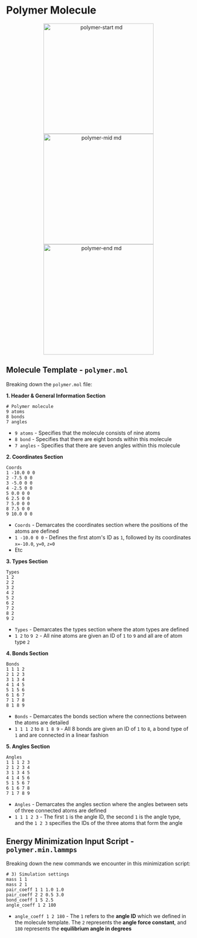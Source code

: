 # Polymer Molecule

<p align="center">
  <img src="https://github.com/c-vandenberg/lammps-tutorials/assets/60201356/f5e9d1f1-5f44-4eab-bffd-2f3dba1278d2" alt="polymer-start md" width="300" />
  <img src="https://github.com/c-vandenberg/lammps-tutorials/assets/60201356/efe0ae66-5742-432c-b00d-ca2cc52260c7" alt="polymer-mid md" width="300" /> 
  <img src="https://github.com/c-vandenberg/lammps-tutorials/assets/60201356/29a578fb-97e3-4676-b100-3c9180fd0cfa" alt="polymer-end md" width="300" />
</p>

## Molecule Template - `polymer.mol`

Breaking down the `polymer.mol` file:

**1. Header & General Information Section**
```
# Polymer molecule
9 atoms
8 bonds
7 angles
```
* `9 atoms` - Specifies that the molecule consists of nine atoms
* `8 bond` - Specifies that there are eight bonds within this molecule
* `7 angles` - Specifies that there are seven angles within this molecule

**2. Coordinates Section**
```
Coords
1 -10.0 0 0
2 -7.5 0 0
3 -5.0 0 0
4 -2.5 0 0
5 0.0 0 0
6 2.5 0 0
7 5.0 0 0
8 7.5 0 0
9 10.0 0 0

```
* `Coords` - Demarcates the coordinates section where the positions of the atoms are defined
* `1 -10.0 0 0` - Defines the first atom's ID as `1`, followed by its coordinates `x=-10.0`, `y=0`, `z=0`
* Etc

**3. Types Section**
```
Types
1 2
2 2
3 2
4 2
5 2
6 2
7 2
8 2
9 2
```
* `Types` - Demarcates the types section where the atom types are defined
* `1 2` to `9 2` - All nine atoms are given an ID of `1` to `9` and all are of atom type `2`

**4. Bonds Section**
```
Bonds
1 1 1 2
2 1 2 3
3 1 3 4
4 1 4 5
5 1 5 6
6 1 6 7
7 1 7 8
8 1 8 9
```
* `Bonds` - Demarcates the bonds section where the connections between the atoms are detailed
* `1 1 1 2` to `8 1 8 9` - All 8 bonds are given an ID of `1` to `8`, a bond type of `1` and are connected in a linear fashion

**5. Angles Section**
```
Angles
1 1 1 2 3
2 1 2 3 4
3 1 3 4 5
4 1 4 5 6
5 1 5 6 7
6 1 6 7 8
7 1 7 8 9
```
* `Angles` - Demarcates the angles section where the angles between sets of three connected atoms are defined
* `1 1 1 2 3` - The first `1` is the angle ID, the second `1` is the angle type, and the `1 2 3` specifies the IDs of the three atoms that form the angle

## Energy Minimization Input Script - `polymer.min.lammps`

Breaking down the new commands we encounter in this minimization script:

```
# 3) Simulation settings
mass 1 1
mass 2 1
pair_coeff 1 1 1.0 1.0
pair_coeff 2 2 0.5 3.0
bond_coeff 1 5 2.5
angle_coeff 1 2 180
```
* `angle_coeff 1 2 180` - The `1` refers to the **angle ID** which we defined in the molecule template. The `2` represents the **angle force constant**, and `180` represents the **equilibrium angle in degrees**
